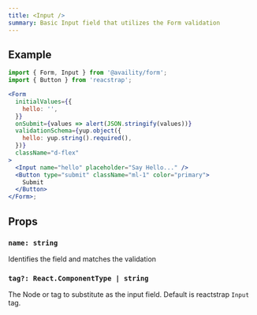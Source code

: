 ```yaml
---
title: <Input />
summary: Basic Input field that utilizes the Form validation
---
```


## Example

```jsx viewCode=true
import { Form, Input } from '@availity/form';
import { Button } from 'reacstrap';

<Form
  initialValues={{
    hello: '',
  }}
  onSubmit={values => alert(JSON.stringify(values))}
  validationSchema={yup.object({
    hello: yup.string().required(),
  })}
  className="d-flex"
>
  <Input name="hello" placeholder="Say Hello..." />
  <Button type="submit" className="ml-1" color="primary">
    Submit
  </Button>
</Form>;
```

## Props

### `name: string`

Identifies the field and matches the validation

### `tag?: React.ComponentType | string`

The Node or tag to substitute as the input field. Default is reactstrap `Input` tag.
